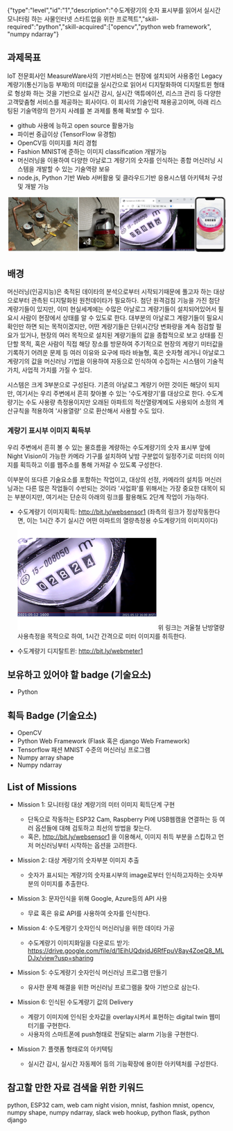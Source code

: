 
{"type":"level","id":"1","description":"수도계량기의 숫자 표시부를 읽어서 실시간 모니터링 하는 사물인터넷 스타트업을 위한 프로젝트","skill-required":"python","skill-acquired":["opencv","python web framework", "numpy ndarray"}

## 과제목표
IoT 전문회사인 MeasureWare사의 기반서비스는 현장에 설치되어 사용중인 Legacy 계량기(통신기능등 부재)의 미터값을 실시간으로 읽어서 디지탈화하여 디지탈트윈 형태로 형상화 하는 것을 기반으로 실시간 감시, 실시간 액튜에이션, 리스크 관리 등 다양한 고객맞춤형 서비스를 제공하는 회사이다. 이 회사의 기술인력 채용공고이며, 아래 리스팅된 기술역량의 한가지 사례를 본 과제를 통해 확보할 수 있다.

* github 사용에 능하고 open source 활용가능
* 파이썬 중급이상 (TensorFlow 유경험)
* OpenCV등 이미지를 처리 경험
* Fashion MNIST에 준하는 이미지 classification 개발가능
* 머신러닝을 이용하여 다양한 아날로그 계량기의 숫자를 인식하는 종합 머신러닝 시스템을 개발할 수 있는 기술역량 보유
* node.js, Python 기반 Web 서버활용 및 클라우드기반 응용시스템 아키텍처 구성 및 개발 가능

![수도계량기](./water_meter_digitaltwin.jpg)

## 배경
머신러닝(인공지능)은 축적된 데이타의 분석으로부터 시작되기때문에 풀고자 하는 대상으로부터 관측된 디지탈화된 원천데이타가 필요하다. 
첨단 원격검침 기능을 가진 첨단 계량기들이 있지만, 이미 현실세계에는 수많은 아날로그 계량기들이 설치되어있어서 필요시 사람이 현장에서 상태를 알 수 있도로 한다. 
대부분의 아날로그 계량기들이 필요시 확인만 하면 되는 목적이겠지만, 어떤 계량기들은 단위시간당 변화량을 계속 점검할 필요가 있거나,
현장의 여러 목적으로 설치된 계량기들의 값을 종합적으로 보고 상태를 진단할 목적,
혹은 사람이 직접 해당 장소를 방문하여 주기적으로 현장의 계량기 미터값을 기록하기 어려운 문제 등
여러 이유와 요구에 따라 바늘형, 혹은 숫자형 레거니 아날로그 계량기의 값을 머신러닝 기법을 이용하여
자동으로 인식하여 수집하는 시스템이 기술적가치, 사업적 가치를 가질 수 있다.

시스템은 크게 3부분으로 구성된다. 기존의 아날로그 계량기 어떤 것이든 해당이 되지만,
여기서는 우리 주변에서 흔히 찾아볼 수 있는 '수도계량기'를 대상으로 한다. 수도계량기는 수도 사용량 측정용이지만
오래된 아파트의 적산열량계에도 사용되어 소정의 계산규칙을 적용하여 '사용열량' 으로 환산해서 사용할 수도 있다.

### 계량기 표시부 이미지 획득부
우리 주변에서 흔히 볼 수 있는 물흐름을 계량하는 수도계량기의 숫자 표시부 앞에 Night Vision이 가능한 카메라 기구를 설치하여
낮밤 구분없이 일정주기로 미터의 이미지를 획득하고 이를 웹주소를 통해 가져갈 수 있도록 구성한다.

이부분이 또다른 기술요소를 포함하는 작업이고, 대상의 선정, 카메라의 설치등 머신러닝과는 다른 많은 작업들이 수반되는 것이라
'사업화'를 위해서는 가장 중요한 대목이 되는 부분이지만, 여기서는 단순히 아래의 링크를 활용해도 2단계 작업이 가능하다.

* 수도계량기 이미지획득: http://bit.ly/websensor1 (좌측의 링크가 정상작동한다면, 이는 1시간 주기 실시간 어떤 아파트의 열량측정용 수도계량기의 이미지이다)
![수도계량기](./websensor1.png)
위 링크는 겨울철 난방열량 사용측정을 목적으로 하여, 1시간 간격으로 미터 이미지를 취득한다.





* 수도계량기 디지탈트윈: http://bit.ly/webmeter1

## 보유하고 있어야 할 badge (기술요소)
* Python

## 획득 Badge (기술요소)
* OpenCV
* Python Web Framework (Flask 혹은 django Web Framework)
* Tensorflow 패션 MNIST 수준의 머신러닝 프로그램
* Numpy array shape
* Numpy ndarray 
 
## List of Missions
* Mission 1: 모니터링 대상 계량기의 미터 이미지 획득단계 구현
  * 단독으로 작동하는 ESP32 Cam, Raspberry Pi에 USB웹캠을 연결하는 등 여러 옵션들에 대해 검토하고 최선의 방법을 찾는다. 
  * 혹은, http://bit.ly/websensor1 을 이용해서, 이미지 취득 부분을 스킵하고 먼저 머신러닝부터 시작하는 옵션을 고려한다.
  
* Mission 2: 대상 계량기의 숫자부분 이미지 추출
  * 숫자가 표시되는 계량기의 숫자표시부의 image로부터 인식하고자하는  숫자부분의 이미지를 추출한다.
  
* Mission 3: 문자인식을 위해 Google, Azure등의 API 사용
  * 무료 혹은 유료 API를 사용하여 숫자를 인식한다.
  
* Mission 4: 수도계량기 숫자인식 머신러닝을 위한 데이타 가공
  * 수도계량기 이미지화일을 다운로드 받기: https://drive.google.com/file/d/1EihUQdxjdJ6RfFpuV8ay4ZoeQ8_MLDJx/view?usp=sharing 

* Mission 5: 수도계량기 숫자인식 머신러닝 프로그램 만들기
  * 유사한 문제 해결을 위한 머신러닝 프로그램을 찾아 기반으로 삼는다.

* Mission 6: 인식된 수도계량기 값의 Delivery
  * 계량기 이미지에 인식된 숫자값을 overlay시켜서 표현하는 digital twin 웹미터기를 구현한다.
  * 사용자의 스마트폰에 push형태로 전달되는 alarm 기능을 구현한다.

* Mission 7: 플랫폼 형태로의 아키텍팅 
  * 실시간 감시, 실시간 자동제어 등의 기능확장에 용이한 아키텍처를 구성한다.

## 참고할 만한 자료 검색을 위한 키워드
python, ESP32 cam, web cam night vision, mnist, fashion mnist, opencv, numpy shape, numpy ndarray, slack web hookup, python flask, python django
